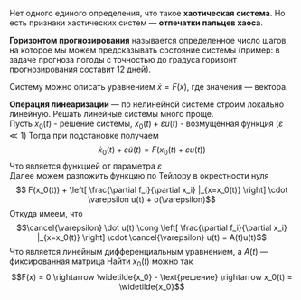 Нет одного единого определения, что такое **хаотическая система**. Но есть признаки хаотических систем — **отпечатки пальцев хаоса**.  

**Горизонтом прогнозирования** называется определенное число шагов, на которое мы можем предсказывать состояние системы (пример: в задаче прогноза погоды с точностью до градуса горизонт прогнозирования составит 12 дней).  

Систему можно описать уравнением $\dot x = F(x)$, где значения — вектора.

**Операция линеаризации** — по нелинейной системе строим локально линейную. Решать линейные системы много проще.  
Пусть $x_0(t)$ - решение системы, $x_0(t) + \varepsilon u(t)$ - возмущенная функция ($\varepsilon \ll 1$)
Тогда при подстановке получаем
$$\dot x_0(t) + \varepsilon \dot u(t) = F(x_0(t) + \varepsilon u(t))$$
Что является функцией от параметра $\varepsilon$  
Далее можем разложить функцию по Тейлору в окрестности нуля
$$ F(x_0(t)) + \left[ \frac{\partial f_i}{\partial x_i} |_{x=x_0(t)} \right] \cdot \varepsilon u(t) + o(\varepsilon)$$
Откуда имеем, что
$$\cancel{\varepsilon} \dot u(t) \cong \left[ \frac{\partial f_i}{\partial x_i} |_{x=x_0(t)} \right] \cdot \cancel{\varepsilon} u(t) = A(t)u(t)$$
Что является линейным дифференциальным уравнением, а $A(t)$ — фиксированная матрица
Найти $x_0(t)$ можно так
$$F(x) = 0 \rightarrow \widetilde{x_0} - \text{решение} \rightarrow x_0(t) = \widetilde{x_0}$$